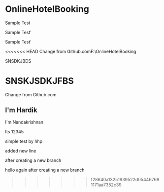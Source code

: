 # OnlineHotelBooking

Sample Test

Sample Test'

Sample Test'

<<<<<<< HEAD
Change from Github.comF:\OnlineHotelBooking

SNSDKJBDS


SNSKJSDKJFBS
=======
Change from Github.com

## I'm Hardik

I'm Nandakrishnan

Its 12345

simple test by hhp

added new line

after creating a new branch

hello again after creating a new branch
>>>>>>> f28640a13251939522d054467691171aa7352c39
